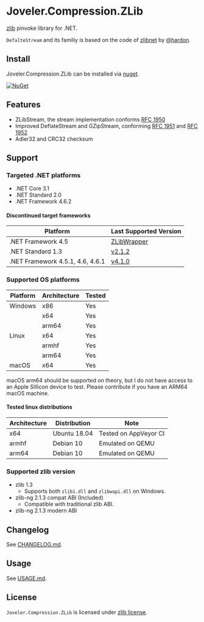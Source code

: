 # Joveler.Compression.ZLib

[zlib](https://zlib.net/) pinvoke library for .NET.

`DefalteStream` and its familiy is based on the code of [zlibnet](https://zlibnet.codeplex.com) by [@hardon](https://www.codeplex.com/site/users/view/hardon).

## Install

Joveler.Compression.ZLib can be installed via [nuget](https://www.nuget.org/packages/Joveler.Compression.ZLib/).

[![NuGet](https://buildstats.info/nuget/Joveler.Compression.ZLib)](https://www.nuget.org/packages/Joveler.Compression.ZLib)

## Features

- ZLibStream, the stream implementation conforms [RFC 1950](https://www.ietf.org/rfc/rfc1950.txt)
- Improved DeflateStream and GZipStream, conforming [RFC 1951](https://www.ietf.org/rfc/rfc1951.txt) and [RFC 1952](https://www.ietf.org/rfc/rfc1952.txt)
- Adler32 and CRC32 checksum

## Support

### Targeted .NET platforms

- .NET Core 3.1
- .NET Standard 2.0
- .NET Framework 4.6.2

#### Discontinued target frameworks

| Platform | Last Supported Version |
|----------|------------------------|
| .NET Framework 4.5 | [ZLibWrapper](https://www.nuget.org/packages/Joveler.ZLibWrapper) |
| .NET Standard 1.3 | [v2.1.2](https://www.nuget.org/packages/Joveler.Compression.ZLib/2.1.2) |
| .NET Framework 4.5.1, 4.6, 4.6.1 | [v4.1.0](https://www.nuget.org/packages/Joveler.Compression.ZLib/4.1.0) |

### Supported OS platforms

| Platform | Architecture | Tested |
|----------|--------------|--------|
| Windows  | x86          | Yes    |
|          | x64          | Yes    |
|          | arm64        | Yes    |
| Linux    | x64          | Yes    |
|          | armhf        | Yes    |
|          | arm64        | Yes    |
| macOS    | x64          | Yes    |

macOS arm64 should be supported on theory, but I do not have access to an Apple Sillicon device to test. Please contribute if you have an ARM64 macOS machine.

#### Tested linux distributions

| Architecture  | Distribution | Note |
|---------------|--------------|------|
| x64           | Ubuntu 18.04 | Tested on AppVeyor CI |
| armhf         | Debian 10    | Emulated on QEMU      |
| arm64         | Debian 10    | Emulated on QEMU      |

### Supported zlib version

- zlib 1.3
    - Supports both `zlib1.dll` and `zlibwapi.dll` on Windows.
- zlib-ng 2.1.3 compat ABI (Included)
    - Compatible with traditional zlib ABI.
- zlib-ng 2.1.3 modern ABI

## Changelog

See [CHANGELOG.md](./CHANGELOG.md).

## Usage

See [USAGE.md](./USAGE.md).

## License

`Joveler.Compression.ZLib` is licensed under [zlib license](./LICENSE).
